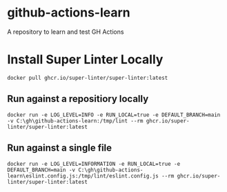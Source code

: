 # github-actions-learn
A repository to learn and test GH Actions


# Install Super Linter Locally

    docker pull ghcr.io/super-linter/super-linter:latest

## Run against a repositiory locally

    docker run -e LOG_LEVEL=INFO -e RUN_LOCAL=true -e DEFAULT_BRANCH=main -v C:\gh\github-actions-learn:/tmp/lint --rm ghcr.io/super-linter/super-linter:latest

## Run against a single file

    docker run -e LOG_LEVEL=INFORMATION -e RUN_LOCAL=true -e DEFAULT_BRANCH=main -v C:\gh\github-actions-learn\eslint.config.js:/tmp/lint/eslint.config.js --rm ghcr.io/super-linter/super-linter:latest
